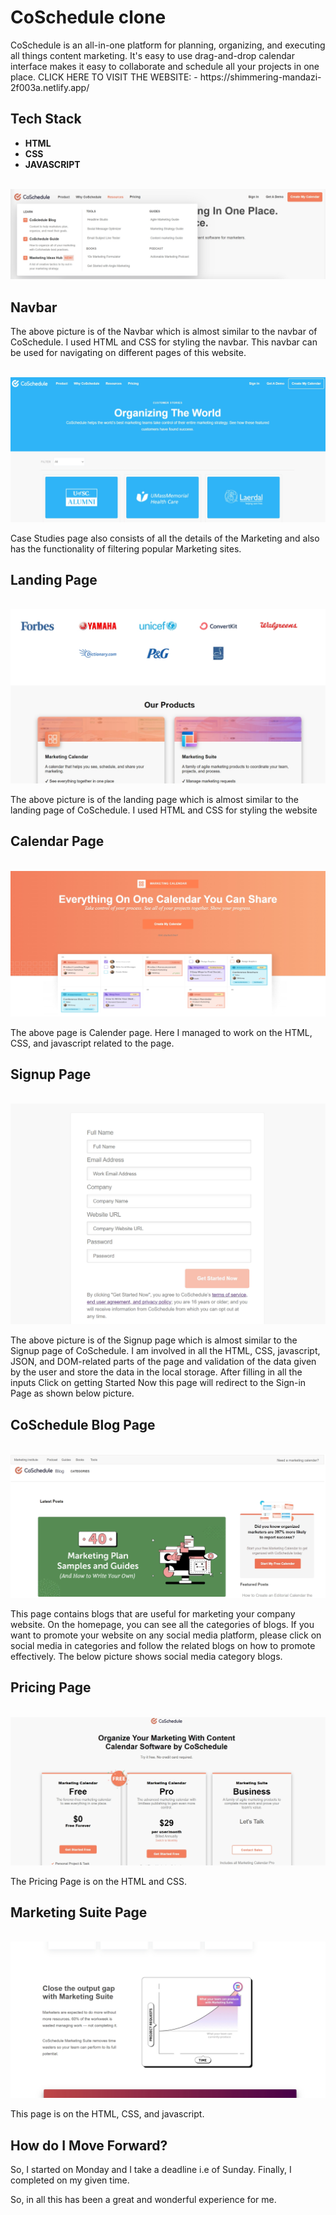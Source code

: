 # CoSchedule clone
<p>CoSchedule is an all-in-one platform for planning, organizing, and executing all things content marketing. It's easy to use drag-and-drop calendar interface makes it easy to collaborate and schedule all your projects in one place.
CLICK HERE TO VISIT THE WEBSITE: - https://shimmering-mandazi-2f003a.netlify.app/
</p>

## Tech Stack

<ul>
<li><b>HTML</b></li>
<li><b>CSS</b></li>
<li><b>JAVASCRIPT</b></li>
</ul>
<br>

<img src="./CoSchedule-Clone/navbar.jpg">
<br>

## Navbar
<p>The above picture is of the Navbar which is almost similar to the navbar of CoSchedule. I used HTML and CSS for styling the navbar. This navbar can be used for navigating on different pages of this website.</p>

<br>
<img src="./CoSchedule-Clone/case-studies.jpg">
<br>

<p>Case Studies page also consists of all the details of the Marketing and also has the functionality of filtering popular Marketing sites.</p>


## Landing Page
<br>
<img src="./CoSchedule-Clone/partners.jpg">
<br>
<p>The above picture is of the landing page which is almost similar to the landing page of CoSchedule. I used HTML and CSS for styling the website</p>

## Calendar Page
<br>
<img src="./CoSchedule-Clone/calendar.jpg">
<br>


<p>The above page is Calender page. Here I managed to work on the HTML, CSS, and javascript related to the page.</p>

## Signup Page
<br>
<img src="./CoSchedule-Clone/signup.jpg">
<br>



<p>The above picture is of the Signup page which is almost similar to the Signup page of CoSchedule. I am involved in all the HTML, CSS, javascript, JSON, and DOM-related parts of the page and validation of the data given by the user and store the data in the local storage. After filling in all the inputs Click on getting Started Now this page will redirect to the Sign-in Page as shown below picture.</p>

## CoSchedule Blog Page
<br>
<img src="./CoSchedule-Clone/blog.jpg">
<br>



<p>This page contains blogs that are useful for marketing your company website. On the homepage, you can see all the categories of blogs. If you want to promote your website on any social media platform, please click on social media in categories and follow the related blogs on how to promote effectively. The below picture shows social media category blogs.</p>

## Pricing Page
<br>
<img src="./CoSchedule-Clone/pricing.jpg">
<br>



<p>The Pricing Page is on the HTML and CSS.</p>

## Marketing Suite Page
<br>
<img src="./CoSchedule-Clone/suite.jpg">
<br>



<p>This page is on the HTML, CSS, and javascript.</p>



## How do I Move Forward?

<p>So, I started on Monday and I take a deadline i.e of Sunday. Finally, I completed on my given time.</p>


<p>So, in all this has been a great and wonderful experience for me.</p>



